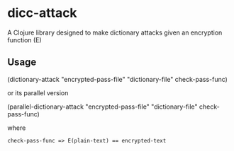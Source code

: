 # dicc-attack

A Clojure library designed to make dictionary attacks given an encryption function (E)

## Usage

(dictionary-attack "encrypted-pass-file" "dictionary-file" check-pass-func)

or its parallel version

(parallel-dictionary-attack "encrypted-pass-file" "dictionary-file" check-pass-func)

where

    check-pass-func => E(plain-text) == encrypted-text